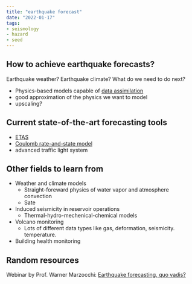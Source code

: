 ```yaml
---
title: "earthquake forecast"
date: "2022-01-17"
tags:
- seismology
- hazard
- seed
---
```


## How to achieve earthquake forecasts?
Earthquake weather? Earthquake climate? What do we need to do next?
- Physics-based models capable of [data assimilation](notes/data%20assimilation.md)
- good approximation of the physics we want to model
- upscaling?

## Current state-of-the-art forecasting tools
- [ETAS](notes/ETAS.md)
- [Coulomb rate-and-state model](notes/Coulomb%20rate-and-state%20model.md)
- advanced traffic light system

## Other fields to learn from
- Weather and climate models
    - Straight-foreward physics of water vapor and atmosphere convection
    - Sate 
- Induced seismicity in reservoir operations
    - Thermal-hydro-mechenical-chemical models
- Volcano monitoring
    - Lots of different data types like gas, deformation, seismicity. temperature. 
- Building health monitoring

## Random resources
Webinar by Prof. Warner Marzocchi: [Earthquake forecasting, quo vadis?](https://www.youtube.com/watch?v=XZxTQqRlW54)